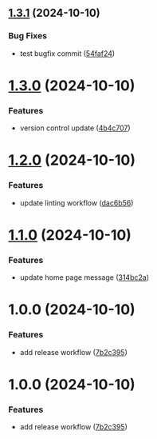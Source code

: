 ## [1.3.1](https://github.com/ufmedia/WhalePress/compare/v1.3.0...v1.3.1) (2024-10-10)


### Bug Fixes

* test bugfix commit ([54faf24](https://github.com/ufmedia/WhalePress/commit/54faf24f311e31d3aeb9388c11ca08affe7c9148))

# [1.3.0](https://github.com/ufmedia/WhalePress/compare/v1.2.0...v1.3.0) (2024-10-10)


### Features

* version control update ([4b4c707](https://github.com/ufmedia/WhalePress/commit/4b4c70738a6a5d1440990b44f18be91d1f04f753))

# [1.2.0](https://github.com/ufmedia/WhalePress/compare/v1.1.0...v1.2.0) (2024-10-10)


### Features

* update linting workflow ([dac6b56](https://github.com/ufmedia/WhalePress/commit/dac6b568bec9f304084745ebda435e21ae40ad59))

# [1.1.0](https://github.com/ufmedia/WhalePress/compare/v1.0.0...v1.1.0) (2024-10-10)


### Features

* update home page message ([314bc2a](https://github.com/ufmedia/WhalePress/commit/314bc2ab99488029a9381693566579ab09187ea4))

# 1.0.0 (2024-10-10)


### Features

* add release workflow ([7b2c395](https://github.com/ufmedia/WhalePress/commit/7b2c39564a14aced7a24a6a59b7aa52a98441bfc))

# 1.0.0 (2024-10-10)


### Features

* add release workflow ([7b2c395](https://github.com/ufmedia/WhalePress/commit/7b2c39564a14aced7a24a6a59b7aa52a98441bfc))
